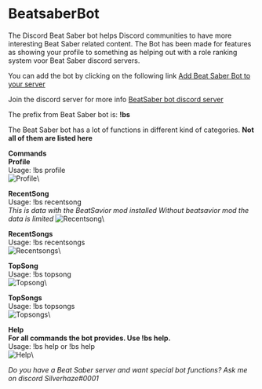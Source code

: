 # BeatsaberBot
The Discord Beat Saber bot helps Discord communities to have more interesting Beat Saber related content.
The Bot has been made for features as showing your profile to something as helping out with a role ranking system voor Beat Saber discord servers. 

You can add the bot by clicking on the following link [Add Beat Saber Bot to your server](https://discordapp.com/oauth2/authorize?&client_id=504633036902498314&scope=bot&permissions=0)

Join the discord server for more info [BeatSaber bot discord server](https://discord.gg/S3D3Yyu)

The prefix from Beat Saber bot is: **!bs**

The Beat Saber bot has a lot of functions in different kind of categories.
**Not all of them are listed here**

**Commands**\
**Profile**\
Usage: !bs profile\
![Profile](https://i.imgur.com/i0OcN8l.png)\

**RecentSong**\
Usage: !bs recentsong\
*This is data with the BeatSavior mod installed*
*Without beatsavior mod the data is limited*
![Recentsong](https://i.imgur.com/TugJK4z.png)\

**RecentSongs**\
Usage: !bs recentsongs\
![Recentsongs](https://i.imgur.com/sOhCqnI.png)\

**TopSong**\
Usage: !bs topsong\
![Topsong](https://i.imgur.com/WenwI0I.png)\

**TopSongs**\
Usage: !bs topsongs\
![Topsongs](https://i.imgur.com/tzK7Kjt.png)\

**Help**\
**For all commands the bot provides. Use !bs help.**\
Usage: !bs help or !bs help <function name>\
![Help](https://i.imgur.com/s8Ax18o.png)\

*Do you have a Beat Saber server and want special bot functions? Ask me on discord Silverhaze#0001*
